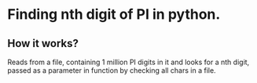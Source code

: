 # Finding nth digit of PI in python. 

## How it works?

Reads from a file, containing 1 million PI digits in it and looks for a nth digit, passed as a parameter in function by checking all chars in a file. 
